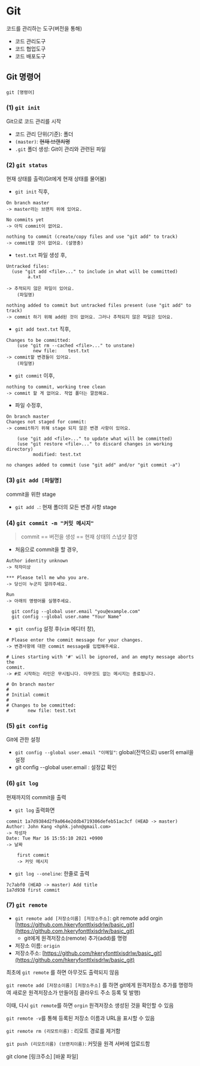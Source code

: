 # Git

코드를 관리하는 도구(버전을 통해)

- 코드 관리도구
- 코드 협업도구
- 코드 배포도구



## Git 명령어

`git [명령어]`

### (1) `git init`

Git으로 코드 관리를 시작

- 코드 관리 단위(기준): 폴더
- `(master)`: ~~현재 브랜치명~~
- `.git` 폴더 생성: Git이 관리와 관련된 파일



### (2) `git status`

현재 상태를 출력(Git에게 현재 상태를 물어봄)

- `git init` 직후,

```
On branch master
-> master라는 브랜치 위에 있어요.

No commits yet
-> 아직 commit이 없어요.

nothing to commit (create/copy files and use "git add" to track)
-> commit할 것이 없어요. (설명충)
```



- `test.txt` 파일 생성 후,

```
Untracked files:
  (use "git add <file>..." to include in what will be committed)
        a.txt
        
-> 추적되지 않은 파일이 있어요.
	(파일명)

nothing added to commit but untracked files present (use "git add" to track)
-> commit 하기 위해 add된 것이 없어요. 그러나 추적되지 않은 파일은 있어요.
```



- `git add text.txt` 직후,

```
Changes to be committed:
	(use "git rm --cached <file>..." to unstane)
		  new file:	   test.txt
-> commit할 변경들이 있어요.
	(파일명)
```



- `git commit` 이후,

```
nothing to commit, working tree clean
-> commit 할 게 없어요. 작업 폴더는 깔끔해요.
```



- 파일 수정후,

```
On branch master
Changes not staged for commit:
-> commit하기 위해 stage 되지 않은 변경 사항이 있어요.

	(use "git add <file>..." to update what will be committed)
	(use "git restore <file>..." to discard changes in working directory)
		  modified: test.txt
		  
no changes added to commit (use "git add" and/or "git commit -a")
```



### (3) `git add [파일명]`

commit을 위한 stage

- `git add .`: 현재 폴더의 모든 변경 사항 stage



### (4) `git commit -m "커밋 메시지"`

> commit == 버전을 생성 == 현재 상태의 스냅샷 촬영

- 처음으로 commit을 할 경우,

```
Author identity unknown
-> 작자미상

*** Please tell me who you are.
-> 당신이 누군지 알려주세요.

Run
-> 아래의 명령어를 실행주세요.

  git config --global user.email "you@example.com"
  git config --global user.name "Your Name"
```

- `git config` 설정 후(`vim` 에디터 창),

```
# Please enter the commit message for your changes.
-> 변경사항에 대한 commit message를 입렵해주세요.

# Lines starting with '#' will be ignored, and an empty message aborts the
commit.
-> #로 시작하는 라인은 무시됩니다. 아무것도 없는 메시지는 종료됩니다.

# On branch master
#
# Initial commit
#
# Changes to be committed:
# 		new file: test.txt
```



### (5) `git config`

Git에 관한 설정

- `git config --global user.email "이메일"`: global(전역으로) user의 email을 설정
- git config --global user.email : 설정값 확인



### (6) `git log`

현재까지의 commit을 출력

- `git log` 출력화면

```
commit 1a7d9384d2f9a064e2ddb4719306defeb51ac3cf (HEAD -> master)
Author: John Kang <hphk.john@gmail.com>
-> 작성자
Date: Tue Mar 16 15:55:10 2021 +0900
-> 날짜

	first commit
	-> 커밋 메시지
```

- `git log --oneline`: 한줄로 출력

```
7c7abf0 (HEAD -> master) Add title
1a7d938 first commit
```



### (7) `git remote`

- `git remote add [저장소이름] [저장소주소]`: git remote add orgin [https://github.com.hkeryfonttlxisdrlw/basic_git](https://github.com.hkeryfonttlxisdrlw/basic_git)
  - git에게 원격저장소(remote) 추가(add)를 명령
- 저장소 이름: `origin`
- 저장소주소: [https://github.com/hkeryfonttlxisdrlw/basic_git](https://github.com/hkeryfonttlxisdrlw/basic_git)

최초에 `git remote` 를 하면 아무것도 출력되지 않음

`git remote add [저장소이름] [저장소주소]` 를 하면 git에게 원격저장소 추가를 명령하여 새로운 원격저장소가 만들어짐 클라우드 주소 등록 및 발행)

이때, 다시 `git remote`를 하면 `orgin` 원격저장소 생성된 것을 확인할 수 있음

`git remote -v`를 통해 등록된 저장소 이름과 URL을 표시할 수 있음

`git remote rm (리모트이름)` : 리모트 경로를 제거함

`git push (리모트이름) (브랜치이름)`: 커밋을 원격 서버에 업로드함



git clone [링크주소] [바꿀 파일]
